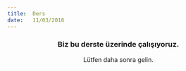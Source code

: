 ```yaml
---
title:  Ders
date:   11/03/2018
---
```


### <center>Biz bu derste üzerinde çalışıyoruz.</center>
<center>Lütfen daha sonra gelin.</center>